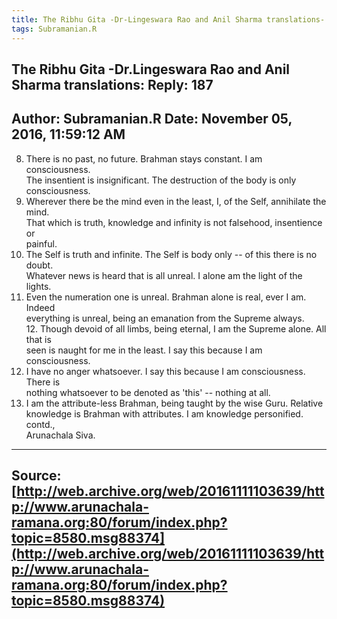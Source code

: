 ```yaml
--- 
title: The Ribhu Gita -Dr-Lingeswara Rao and Anil Sharma translations- Reply- 187   
tags: Subramanian.R  
---  
```

##  The Ribhu Gita -Dr.Lingeswara Rao and Anil Sharma translations: Reply: 187  
Author: Subramanian.R       Date: November 05, 2016, 11:59:12 AM  
---  
8. There is no past, no future. Brahman stays constant. I am consciousness.   
The insentient is insignificant. The destruction of the body is only  
consciousness.   
9. Wherever there be the mind even in the least, I, of the Self, annihilate the mind.   
That which is truth, knowledge and infinity is not falsehood, insentience or  
painful.   
10. The Self is truth and infinite. The Self is body only -- of this there is no doubt.   
Whatever news is heard that is all unreal. I alone am the light of the  
lights.   
11. Even the numeration one is unreal. Brahman alone is real, ever I am. Indeed   
everything is unreal, being an emanation from the Supreme always.   
12\. Though devoid of all limbs, being eternal, I am the Supreme alone. All  
that is   
seen is naught for me in the least. I say this because I am consciousness.   
13. I have no anger whatsoever. I say this because I am consciousness. There is   
nothing whatsoever to be denoted as 'this' \-- nothing at all.   
14. I am the attribute-less Brahman, being taught by the wise Guru. Relative   
knowledge is Brahman with attributes. I am knowledge personified.   
contd.,   
Arunachala Siva.
 ---  
Source:[http://web.archive.org/web/20161111103639/http://www.arunachala-ramana.org:80/forum/index.php?topic=8580.msg88374](http://web.archive.org/web/20161111103639/http://www.arunachala-ramana.org:80/forum/index.php?topic=8580.msg88374)   
---  

